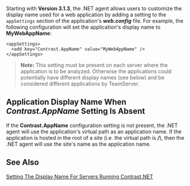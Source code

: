 <!--
title: "Setting The Display Name For Applications Analyzed By Contrast.NET"
description: "Guide to setting the applications display name"
-->

Starting with **Version 3.1.3**, the .NET agent allows users to customize the display name used for a web application by adding a setting to the ```appSettings``` section of the application's ***web.config*** file. For example, the following configuration will set the application's display name to **MyWebAppName**:

```
<appSettings>
  <add key="Contrast.AppName" value="MyWebAppName" />
</appSettings>
```

>**Note:** This setting must be present on each server where the application is to be analyzed. Otherwise the applications could potentially have different display names (see below) and be considered different applications by TeamServer.

## Application Display Name When *Contrast.AppName* Setting Is Absent

If the **Contrast.AppName** configuration setting is not present, the .NET agent will use the application's virtual path as an application name. If the application is hosted in the root of a site (i.e. the virtual path is ***/***), then the .NET agent will use the site's name as the application name.

## See Also

[Setting The Display Name For Servers Running Contrast.NET](user_netconfig.html#servers)

